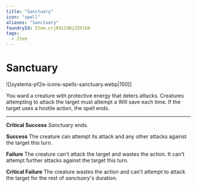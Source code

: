 ```yaml
---
title: "Sanctuary"
icon: "spell"
aliases: "Sanctuary"
foundryId: Item.nrjR9i2dBjZZOlbb
tags:
  - Item
---
```


# Sanctuary
![[systems-pf2e-icons-spells-sanctuary.webp|150]]

You ward a creature with protective energy that deters attacks. Creatures attempting to attack the target must attempt a Will save each time. If the target uses a hostile action, the spell ends.

* * *

**Critical Success** _Sanctuary_ ends.

**Success** The creature can attempt its attack and any other attacks against the target this turn.

**Failure** The creature can't attack the target and wastes the action. It can't attempt further attacks against the target this turn.

**Critical Failure** The creature wastes the action and can't attempt to attack the target for the rest of _sanctuary_'s duration.
